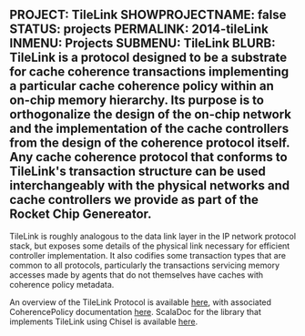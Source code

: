 PROJECT: TileLink
SHOWPROJECTNAME: false
STATUS: projects
PERMALINK: 2014-tileLink
INMENU: Projects
SUBMENU: TileLink
BLURB: TileLink is a protocol designed to be a substrate for cache coherence transactions implementing a particular cache coherence policy within an on-chip memory hierarchy. Its purpose is to orthogonalize the design of the on-chip network and the implementation of the cache controllers from the design of the coherence protocol itself. Any cache coherence protocol that conforms to TileLink's transaction structure can be used interchangeably with the physical networks and cache controllers we provide as part of the Rocket Chip Genereator.
------

TileLink is roughly analogous to the data link layer in the IP network protocol stack, but exposes some details of the physical link necessary for efficient controller implementation. It also codifies some transaction types that are common to all protocols, particularly the transactions servicing memory accesses made by agents that do not themselves have caches with coherence policy metadata.

An overview of the TileLink Protocol is available <a href="https://docs.google.com/document/d/1Iczcjigc-LUi8QmDPwnAu1kH4Rrt6Kqi1_EUaCrfrk8/pub">here</a>, with associated CoherencePolicy documentation <a href="https://docs.google.com/document/d/1vBPgrlvuLmvCB33dVb1wr3xc9f8uOrNzZ9AFMGHeSkg/pub">here</a>.
ScalaDoc for the library that implements TileLink using Chisel is available <a href="http://ucb-bar.github.io/uncore/latest/api/">here</a>.
